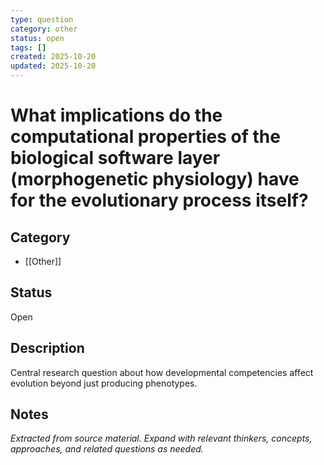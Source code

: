 ```yaml
---
type: question
category: other
status: open
tags: []
created: 2025-10-20
updated: 2025-10-20
---
```


# What implications do the computational properties of the biological software layer (morphogenetic physiology) have for the evolutionary process itself?

## Category

- [[Other]]

## Status

Open

## Description

Central research question about how developmental competencies affect evolution beyond just producing phenotypes.

## Notes

*Extracted from source material. Expand with relevant thinkers, concepts, approaches, and related questions as needed.*
